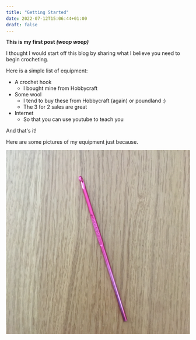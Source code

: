 ```yaml
---
title: "Getting Started"
date: 2022-07-12T15:06:44+01:00
draft: false
---
```


**This is my first post *(woop woop)***

I thought I would start off this blog by sharing what I believe you need to begin crocheting.

Here is a simple list of equipment:
- A crochet hook 
	- I bought mine from Hobbycraft
- Some wool
	- I tend to buy these from Hobbycraft (again) or poundland :)
	- The 3 for 2 sales are great
- Internet
	- So that you can use youtube to teach you 

And that's it!

Here are some pictures of my equipment just because.

![hook4](hook4.JPG)





